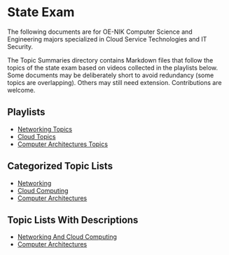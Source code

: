 # State Exam

The following documents are for OE-NIK Computer Science and Engineering majors specialized in Cloud Service Technologies and IT Security.

The Topic Summaries directory contains Markdown files that follow the topics of the state exam based on videos collected in the playlists below. Some documents may be deliberately short to avoid redundancy (some topics are overlapping). Others may still need extension. Contributions are welcome.

## Playlists

* [Networking Topics](https://www.youtube.com/playlist?list=PLt68DSv_XGjm46LNIn1NOyUzNrbRv-GWJ)
* [Cloud Topics](https://www.youtube.com/playlist?list=PLt68DSv_XGjl1TBQcScFoRJOdYj73OReP)
* [Computer Architectures Topics](https://www.youtube.com/playlist?list=PLt68DSv_XGjl9dnX0GkFvBG3T_yCoh0cz)

## Categorized Topic Lists

* [Networking](./Networking%20Topics.md)
* [Cloud Computing](./Cloud%20Topics.md)
* [Computer Architectures](./Computer%20Architectures%20Topics.md)

## Topic Lists With Descriptions

* [Networking And Cloud Computing](./Topics%20With%20Description/Networking%20and%20Cloud%20Computing.md)
* [Computer Architectures](./Topics%20With%20Description/Computer%20Architectures.md)